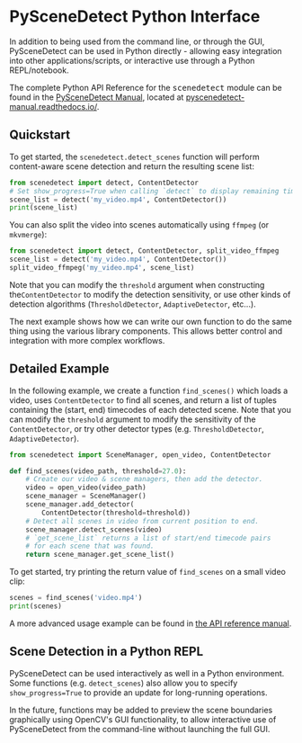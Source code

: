 
# PySceneDetect Python Interface

In addition to being used from the command line, or through the GUI, PySceneDetect can be used in Python directly - allowing easy integration into other applications/scripts, or interactive use through a Python REPL/notebook.

<div class="important">
The complete Python API Reference <span class="fa fa-book"> for the <tt>scenedetect</tt> module can be found in the <a href="http://pyscenedetect-manual.readthedocs.io/" alt="Manual Link">PySceneDetect Manual</a>, located at <a href="http://pyscenedetect-manual.readthedocs.io/" alt="Manual Link">pyscenedetect-manual.readthedocs.io/</a>.
</div>

## Quickstart

To get started, the `scenedetect.detect_scenes` function will perform content-aware scene detection and return the resulting scene list:


```python
from scenedetect import detect, ContentDetector
# Set show_progress=True when calling `detect` to display remaining time.
scene_list = detect('my_video.mp4', ContentDetector())
print(scene_list)
```

You can also split the video into scenes automatically using `ffmpeg` (or `mkvmerge`):

```python
from scenedetect import detect, ContentDetector, split_video_ffmpeg
scene_list = detect('my_video.mp4', ContentDetector())
split_video_ffmpeg('my_video.mp4', scene_list)
```

Note that you can modify the `threshold` argument when constructing the`ContentDetector`
to modify the detection sensitivity, or use other kinds of detection algorithms
(`ThresholdDetector`, `AdaptiveDetector`, etc...).

The next example shows how we can write our own function to do the same thing using the
various library components. This allows better control and integration with more complex
workflows.

## Detailed Example

In the following example, we create a function `find_scenes()` which loads a video,
uses `ContentDetector` to find all scenes, and return a list of tuples containing the
(start, end) timecodes of each detected scene.  Note that you can modify the `threshold`
argument to modify the sensitivity of the `ContentDetector`, or try other detector types
(e.g. `ThresholdDetector`, `AdaptiveDetector`).

```python
from scenedetect import SceneManager, open_video, ContentDetector

def find_scenes(video_path, threshold=27.0):
    # Create our video & scene managers, then add the detector.
    video = open_video(video_path)
    scene_manager = SceneManager()
    scene_manager.add_detector(
        ContentDetector(threshold=threshold))
    # Detect all scenes in video from current position to end.
    scene_manager.detect_scenes(video)
    # `get_scene_list` returns a list of start/end timecode pairs
    # for each scene that was found.
    return scene_manager.get_scene_list()
```

To get started, try printing the return value of `find_scenes` on a small video clip:

```python
scenes = find_scenes('video.mp4')
print(scenes)
```

A more advanced usage example can be found in [the API reference manual](https://pyscenedetect.readthedocs.io/projects/Manual/en/latest/api/scene_manager.html#scenemanager-example).


## Scene Detection in a Python REPL

PySceneDetect can be used interactively as well in a Python environment. Some functions (e.g. `detect_scenes`) also allow you to specify `show_progress=True` to provide an update for long-running operations.

In the future, functions may be added to preview the scene boundaries graphically using OpenCV's GUI functionality, to allow interactive use of PySceneDetect from the command-line without launching the full GUI.
